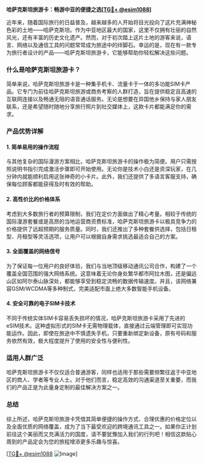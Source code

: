 **哈萨克斯坦旅游卡：畅游中亚的便捷之选[[TG💪+ @esim1088](https://t.me/s/esim1088)]**

近年来，随着国际旅行的日益普及，越来越多的人开始将目光投向了这片充满神秘色彩的土地——哈萨克斯坦。作为中亚地区最大的国家，这里不仅拥有壮丽的自然风光，还有丰富的历史文化遗产。然而，对于初次踏上这片土地的游客来说，语言、网络以及通信工具的问题常常成为旅途中的绊脚石。幸运的是，现在有一款专为旅行者设计的产品——哈萨克斯坦旅游卡，它能够帮助你轻松解决这些问题。

### 什么是哈萨克斯坦旅游卡？

简单来说，哈萨克斯坦旅游卡是一种集手机卡、流量卡于一体的多功能SIM卡产品。它专门为前往哈萨克斯坦旅游或商务考察的人群打造，旨在提供稳定且高速的互联网连接以及畅通无阻的语音通话服务。无论是想要在异国他乡保持与家人朋友联系，还是希望随时随地分享旅行照片到社交媒体上，这款卡片都能满足你的需求。

### 产品优势详解

#### 1. 简单易用的操作流程
与其他复杂的国际漫游方案相比，哈萨克斯坦旅游卡的操作极为简便。用户只需按照说明书指引完成激活步骤即可开始使用。无论你是技术小白还是资深玩家，在几分钟内就能顺利启用这张神奇的小卡片。此外，我们还提供了多语言客服支持，确保每位顾客都能获得及时有效的帮助。

#### 2. 高性价比的价格体系
考虑到大多数旅行者的预算限制，我们在定价方面做出了精心考量。相较于传统的国际漫游套餐或是高昂的当地运营商资费标准，哈萨克斯坦旅游卡以极具竞争力的价格提供了远超预期的服务质量。同时，我们还推出了多种套餐供选择，包括日租型、月租型等灵活选项，让用户可以根据自身需求挑选最适合自己的方案。

#### 3. 全面覆盖的网络信号
为了保证每一位用户的良好体验，我们与当地顶级移动通讯公司合作，构建了一个覆盖全国范围的强大网络系统。这意味着无论你身处繁华都市阿拉木图，还是偏远山区如阿尔泰山脉深处，都能够享受到稳定流畅的数据传输速度。并且，该网络兼容GSM/WCDMA等多种制式，完美适配市面上绝大多数智能手机设备。

#### 4. 安全可靠的电子SIM卡技术
不同于传统实体SIM卡容易丢失损坏的情况，哈萨克斯坦旅游卡采用了先进的eSIM技术。这种虚拟形式的SIM卡无需物理载体，直接通过云端管理即可实现功能运作。因此，即使在旅途中不慎遗失手机，只要重新绑定新设备，原有号码和服务依然有效，极大程度提升了使用的安全性与便利性。

### 适用人群广泛

哈萨克斯坦旅游卡不仅仅适合普通游客，同样也适用于那些需要频繁往返于中亚地区的商人、学者等专业人士。对于他们而言，稳定高效的沟通渠道至关重要，而我们的产品正是为此量身定制的最佳解决方案之一。

### 总结

综上所述，哈萨克斯坦旅游卡凭借其简单便捷的操作方式、合理优惠的价格定位以及全面优质的网络覆盖，成为了当下最受欢迎的跨境通讯工具之一。如果你正计划前往这个美丽而又充满活力的国度，请不要犹豫加入我们的行列吧！相信这款贴心周到的产品定会为您的旅程增添更多乐趣与惊喜。

[[TG💪+ @esim1088](https://t.me/s/esim1088) ![Image](https://i.postimg.cc/4NQfJmqS/Snipaste-2025-05-13-00-14-12.png)]